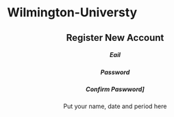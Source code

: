 # Wilmington-Universty
<div>

<header>

## Register New Account

##### Eail

##### Password

##### Confirm Paswword]




<footer>Put your name, date and period here</footer>

</div>
